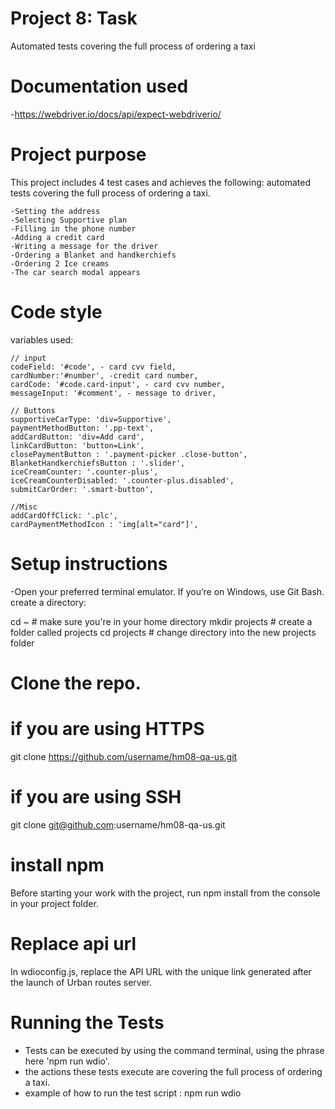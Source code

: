 # Project 8: Task
Automated tests covering the full process of ordering a taxi

# Documentation used
-https://webdriver.io/docs/api/expect-webdriverio/

# Project purpose
This project includes 4 test cases and achieves the following:
automated tests covering the full process of ordering a taxi.

    -Setting the address
    -Selecting Supportive plan
    -Filling in the phone number
    -Adding a credit card 
    -Writing a message for the driver
    -Ordering a Blanket and handkerchiefs
    -Ordering 2 Ice creams
    -The car search modal appears

# Code style
variables used:

    // input
    codeField: '#code', - card cvv field,
    cardNumber:'#number', -credit card number,
    cardCode: '#code.card-input', - card cvv number,
    messageInput: '#comment', - message to driver,

    // Buttons
    supportiveCarType: 'div=Supportive',
    paymentMethodButton: '.pp-text', 
    addCardButton: 'div=Add card',
    linkCardButton: 'button=Link',
    closePaymentButton : '.payment-picker .close-button',
    BlanketHandkerchiefsButton : '.slider',
    iceCreamCounter: '.counter-plus',
    iceCreamCounterDisabled: '.counter-plus.disabled',
    submitCarOrder: '.smart-button',

    //Misc
    addCardOffClick: '.plc',
    cardPaymentMethodIcon : 'img[alt="card"]',


# Setup instructions
-Open your preferred terminal emulator. If you’re on Windows, use Git Bash.
create a directory:

 cd ~               # make sure you're in your home directory
 mkdir projects     # create a folder called projects
 cd projects        # change directory into the new projects folder
  

# Clone the repo.

 # if you are using HTTPS
 git clone https://github.com/username/hm08-qa-us.git
 
 # if you are using SSH
 git clone git@github.com:username/hm08-qa-us.git

# install npm
Before starting your work with the project, run npm install from the console in your project folder. 

# Replace api url
In wdioconfig.js, replace the API URL with the unique link generated after the launch of Urban routes server.

# Running the Tests
- Tests can be executed by using the command terminal, using the phrase here 'npm run wdio'.
- the actions these tests execute are covering the full process of ordering a taxi.
- example of how to run the test script : npm run wdio
